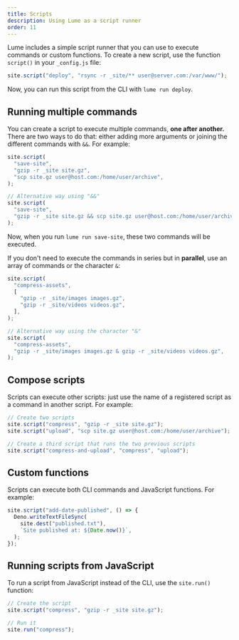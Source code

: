 ```yaml
---
title: Scripts
description: Using Lume as a script runner
order: 11
---
```


Lume includes a simple script runner that you can use to execute commands or
custom functions. To create a new script, use the function `script()` in your
`_config.js` file:

```js
site.script("deploy", "rsync -r _site/** user@server.com:/var/www/");
```

Now, you can run this script from the CLI with `lume run deploy`.

## Running multiple commands

You can create a script to execute multiple commands, **one after another.**
There are two ways to do that: either adding more arguments or joining the
different commands with `&&`. For example:

```js
site.script(
  "save-site",
  "gzip -r _site site.gz",
  "scp site.gz user@host.com:/home/user/archive",
);

// Alternative way using "&&"
site.script(
  "save-site",
  "gzip -r _site site.gz && scp site.gz user@host.com:/home/user/archive",
);
```

Now, when you run `lume run save-site`, these two commands will be executed.

If you don't need to execute the commands in series but in **parallel**, use an
array of commands or the character `&`:

```js
site.script(
  "compress-assets",
  [
    "gzip -r _site/images images.gz",
    "gzip -r _site/videos videos.gz",
  ],
);

// Alternative way using the character "&"
site.script(
  "compress-assets",
  "gzip -r _site/images images.gz & gzip -r _site/videos videos.gz",
);
```

## Compose scripts

Scripts can execute other scripts: just use the name of a registered script as a
command in another script. For example:

```js
// Create two scripts
site.script("compress", "gzip -r _site site.gz");
site.script("upload", "scp site.gz user@host.com:/home/user/archive");

// Create a third script that runs the two previous scripts
site.script("compress-and-upload", "compress", "upload");
```

## Custom functions

Scripts can execute both CLI commands and JavaScript functions. For example:

```js
site.script("add-date-published", () => {
  Deno.writeTextFileSync(
    site.dest("published.txt"),
    `Site published at: ${Date.now()}`,
  );
});
```

## Running scripts from JavaScript

To run a script from JavaScript instead of the CLI, use the `site.run()`
function:

```js
// Create the script
site.script("compress", "gzip -r _site site.gz");

// Run it
site.run("compress");
```
